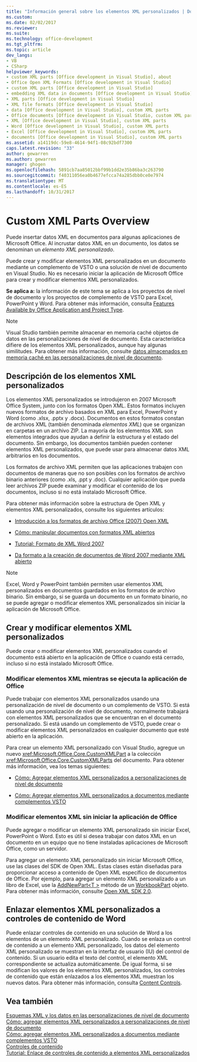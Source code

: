 ```yaml
---
title: "Información general sobre los elementos XML personalizados | Documentos de Microsoft"
ms.custom: 
ms.date: 02/02/2017
ms.reviewer: 
ms.suite: 
ms.technology: office-development
ms.tgt_pltfrm: 
ms.topic: article
dev_langs:
- VB
- CSharp
helpviewer_keywords:
- custom XML parts [Office development in Visual Studio], about
- Office Open XML Formats [Office development in Visual Studio]
- custom XML parts [Office development in Visual Studio]
- embedding XML data in documents [Office development in Visual Studio]
- XML parts [Office development in Visual Studio]
- XML file formats [Office development in Visual Studio]
- data [Office development in Visual Studio], custom XML parts
- Office documents [Office development in Visual Studio, custom XML parts
- XML [Office development in Visual Studio], custom XML parts
- Word [Office development in Visual Studio], custom XML parts
- Excel [Office development in Visual Studio], custom XML parts
- documents [Office development in Visual Studio], custom XML parts
ms.assetid: a14119dc-59e8-4614-94f1-08c92bdf7300
caps.latest.revision: "33"
author: gewarren
ms.author: gewarren
manager: ghogen
ms.openlocfilehash: 5891cb7aa85012bbf99b1dd2e35b86ba3c263790
ms.sourcegitcommit: f40311056ea0b4677efcca74a285dbb0ce0e7974
ms.translationtype: MT
ms.contentlocale: es-ES
ms.lasthandoff: 10/31/2017
---
```

# <a name="custom-xml-parts-overview"></a>Custom XML Parts Overview
  Puede insertar datos XML en documentos para algunas aplicaciones de Microsoft Office. Al incrustar datos XML en un documento, los datos se denominan un *elemento XML personalizado*.  
  
 Puede crear y modificar elementos XML personalizados en un documento mediante un complemento de VSTO o una solución de nivel de documento en Visual Studio. No es necesario iniciar la aplicación de Microsoft Office para crear y modificar elementos XML personalizados.  
  
 **Se aplica a:** la información de este tema se aplica a los proyectos de nivel de documento y los proyectos de complemento de VSTO para Excel, PowerPoint y Word. Para obtener más información, consulta [Features Available by Office Application and Project Type](../vsto/features-available-by-office-application-and-project-type.md).  
  
> [!NOTE]  
>  Visual Studio también permite almacenar en memoria caché objetos de datos en las personalizaciones de nivel de documento. Esta característica difiere de los elementos XML personalizados, aunque hay algunas similitudes. Para obtener más información, consulte [datos almacenados en memoria caché en las personalizaciones de nivel de documento](../vsto/cached-data-in-document-level-customizations.md).  
  
## <a name="understanding-custom-xml-parts"></a>Descripción de los elementos XML personalizados  
 Los elementos XML personalizados se introdujeron en 2007 Microsoft Office System, junto con los formatos Open XML. Estos formatos incluyen nuevos formatos de archivo basados en XML para Excel, PowerPoint y Word (como .xlsx, .pptx y .docx). Documentos en estos formatos constan de archivos XML (también denominada *elementos XML*) que se organizan en carpetas en un archivo ZIP. La mayoría de los elementos XML son elementos integrados que ayudan a definir la estructura y el estado del documento. Sin embargo, los documentos también pueden contener elementos XML personalizados, que puede usar para almacenar datos XML arbitrarios en los documentos.  
  
 Los formatos de archivo XML permiten que las aplicaciones trabajen con documentos de maneras que no son posibles con los formatos de archivo binario anteriores (como .xls, .ppt y .doc). Cualquier aplicación que pueda leer archivos ZIP puede examinar y modificar el contenido de los documentos, incluso si no está instalado Microsoft Office.  
  
 Para obtener más información sobre la estructura de Open XML y elementos XML personalizados, consulte los siguientes artículos:  
  
-   [Introducción a los formatos de archivo Office (2007) Open XML](http://msdn.microsoft.com/en-us/96018532-f62c-4da7-bbff-16b96a483fbf)  
  
-   [Cómo: manipular documentos con formatos XML abiertos](http://msdn.microsoft.com/en-us/c989d4e2-053d-4e1f-83be-257c608b343f)  
  
-   [Tutorial: Formato de XML Word 2007](http://msdn.microsoft.com/en-us/fc1afcb2-27fb-4608-9f29-11b7bd23ea4a)  
  
-   [Da formato a la creación de documentos de Word 2007 mediante XML abierto](http://msdn.microsoft.com/en-us/59a46f4e-5a5a-4dac-86e5-7dfd43330766)  
  
> [!NOTE]  
>  Excel, Word y PowerPoint también permiten usar elementos XML personalizados en documentos guardados en los formatos de archivo binario. Sin embargo, si se guarda un documento en un formato binario, no se puede agregar o modificar elementos XML personalizados sin iniciar la aplicación de Microsoft Office.  
  
## <a name="creating-and-modifying-custom-xml-parts"></a>Crear y modificar elementos XML personalizados  
 Puede crear o modificar elementos XML personalizados cuando el documento está abierto en la aplicación de Office o cuando está cerrado, incluso si no está instalado Microsoft Office.  
  
### <a name="modifying-xml-parts-while-the-office-application-is-running"></a>Modificar elementos XML mientras se ejecuta la aplicación de Office  
 Puede trabajar con elementos XML personalizados usando una personalización de nivel de documento o un complemento de VSTO. Si está usando una personalización de nivel de documento, normalmente trabajará con elementos XML personalizados que se encuentran en el documento personalizado. Si está usando un complemento de VSTO, puede crear o modificar elementos XML personalizados en cualquier documento que esté abierto en la aplicación.  
  
 Para crear un elemento XML personalizado con Visual Studio, agregue un nuevo <xref:Microsoft.Office.Core.CustomXMLPart> a la colección <xref:Microsoft.Office.Core.CustomXMLParts> del documento. Para obtener más información, vea los temas siguientes:  
  
-   [Cómo: Agregar elementos XML personalizados a personalizaciones de nivel de documento](../vsto/how-to-add-custom-xml-parts-to-document-level-customizations.md)  
  
-   [Cómo: Agregar elementos XML personalizados a documentos mediante complementos VSTO](../vsto/how-to-add-custom-xml-parts-to-documents-by-using-vsto-add-ins.md)  
  
### <a name="modifying-xml-parts-without-starting-the-office-application"></a>Modificar elementos XML sin iniciar la aplicación de Office  
 Puede agregar o modificar un elemento XML personalizado sin iniciar Excel, PowerPoint o Word. Esto es útil si desea trabajar con datos XML en un documento en un equipo que no tiene instaladas aplicaciones de Microsoft Office, como un servidor.  
  
 Para agregar un elemento XML personalizado sin iniciar Microsoft Office, use las clases del SDK de Open XML. Estas clases están diseñadas para proporcionar acceso a contenido de Open XML específico de documentos de Office. Por ejemplo, para agregar un elemento XML personalizado a un libro de Excel, use la [AddNewPart\<T >](http://msdn.microsoft.com/en-us/47c348c0-77ab-a504-5097-bcd6a213921a) método de un [WorkbookPart](http://msdn.microsoft.com/en-us/d011e6f4-77dd-d02d-66ef-dc4a9e7b26f2) objeto. Para obtener más información, consulte [Open XML SDK 2.0](http://msdn.microsoft.com/en-us/f6a9ae68-7989-4208-97f5-3c945137a0ab).  
  
## <a name="binding-custom-xml-parts-to-word-content-controls"></a>Enlazar elementos XML personalizados a controles de contenido de Word  
 Puede enlazar controles de contenido en una solución de Word a los elementos de un elemento XML personalizado. Cuando se enlaza un control de contenido a un elemento XML personalizado, los datos del elemento XML personalizado se muestran en la interfaz de usuario (IU) del control de contenido. Si un usuario edita el texto del control, el elemento XML correspondiente se actualiza automáticamente. De igual forma, si se modifican los valores de los elementos XML personalizados, los controles de contenido que están enlazados a los elementos XML muestran los nuevos datos. Para obtener más información, consulta [Content Controls](../vsto/content-controls.md).  
  
## <a name="see-also"></a>Vea también  
 [Esquemas XML y los datos en las personalizaciones de nivel de documento](../vsto/xml-schemas-and-data-in-document-level-customizations.md)   
 [Cómo: agregar elementos XML personalizados a personalizaciones de nivel de documento](../vsto/how-to-add-custom-xml-parts-to-document-level-customizations.md)   
 [Cómo: agregar elementos XML personalizados a documentos mediante complementos VSTO](../vsto/how-to-add-custom-xml-parts-to-documents-by-using-vsto-add-ins.md)   
 [Controles de contenido](../vsto/content-controls.md)   
 [Tutorial: Enlace de controles de contenido a elementos XML personalizados](../vsto/walkthrough-binding-content-controls-to-custom-xml-parts.md)  
  
  
